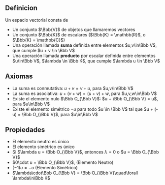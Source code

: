 ## Definicion

Un espacio vectorial consta de

- Un conjunto $\Bbb{V}$ de objetos que llamaremos vectores
- Un conjunto $\Bbb{K}$ de escalares ($\Bbb{K} = \mathbb{R}$, o $\Bbb{K} = \mathbb{C}$)
- Una operación llamada **suma** definida entre elementos $u,v\in\Bbb V$, que cumple $u + v \in \Bbb V$
- Una operación llamada **producto** por escalar definida entre elementos $u\in\Bbb V$, $\lambda \in \Bbb K$, que cumple $\lambda u \in \Bbb V$

## Axiomas

- La suma es conmutativa: $u + v = v+ u$, para $u,v\in\Bbb V$
- La suma es asociativa: $u + (v + w) = (u+v)+w$, para $u,v,w\in\Bbb V$
- Existe el elemento nulo $\Bbb O_{\Bbb V}$: $u + \Bbb O_{\Bbb V} = u$, para $u\in\Bbb V$
- Existe el elemento simétrico $-u$ para todo $u \in \Bbb V$ tal que $u + (-u) = \Bbb O_{\Bbb V}$, para $u\in\Bbb V$

## Propiedades

- El elemento neutro es único
- El elemento simétrico es único
- Si $\lambda u = \Bbb O_{\Bbb V}$, entonces $\lambda = 0$ o $u = \Bbb O_{\Bbb V}$
- $0\cdot u = \Bbb O_{\Bbb V}$, (Elemento Neutro)
- $(-1)u = -u$ (Elemento Simétrico)
- $\lambda\cdot\Bbb O_{\Bbb V} = \Bbb O_{\Bbb V}\quad\forall \lambda\in\Bbb K$
